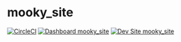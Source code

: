 # mooky_site

[![CircleCI](https://circleci.com/gh/alonmoor/mooky_site.svg?style=shield)](https://circleci.com/gh/alonmoor/mooky_site)
[![Dashboard mooky_site](https://img.shields.io/badge/dashboard-mooky_site-yellow.svg)](https://dashboard.pantheon.io/sites/11c8d8e4-f87d-4cc6-bc63-03b63713ff83#dev/code)
[![Dev Site mooky_site](https://img.shields.io/badge/site-mooky_site-blue.svg)](http://dev-mooky_site.pantheonsite.io/)